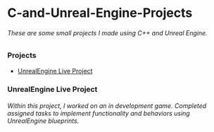 # C-and-Unreal-Engine-Projects
###### These are some small projects I made using C++ and Unreal Engine.
### Projects
* [UnrealEngine Live Project](./UnrealEngineLiveProject)
### UnrealEngine Live Project
###### Within this project, I worked on an in development game. Completed assigned tasks to implement functionality and behaviors using UnrealEngine blueprints.
